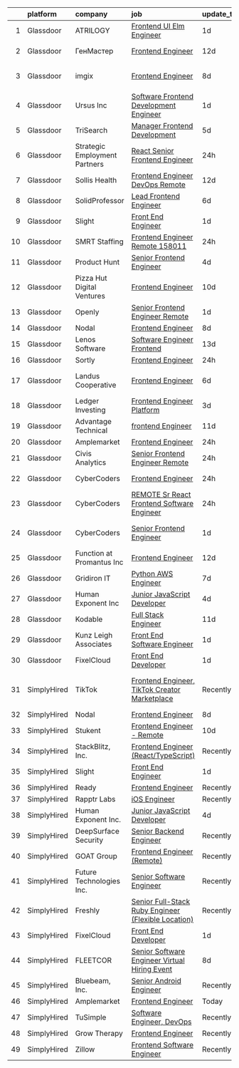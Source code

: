 

|    | platform    | company                       | job                                                                                                                                                                                                                                                                                                                                                                                                                                                                                                                                                                                                                                                                                                                                                                                                                                                                                                                                                                                                                                                                                                                                                                                                                                                                                                                                                                                           | update_time   | location                     |
|---:|:------------|:------------------------------|:----------------------------------------------------------------------------------------------------------------------------------------------------------------------------------------------------------------------------------------------------------------------------------------------------------------------------------------------------------------------------------------------------------------------------------------------------------------------------------------------------------------------------------------------------------------------------------------------------------------------------------------------------------------------------------------------------------------------------------------------------------------------------------------------------------------------------------------------------------------------------------------------------------------------------------------------------------------------------------------------------------------------------------------------------------------------------------------------------------------------------------------------------------------------------------------------------------------------------------------------------------------------------------------------------------------------------------------------------------------------------------------------|:--------------|:-----------------------------|
|  1 | Glassdoor   | ATRILOGY                      | [Frontend   UI Elm Engineer](https://www.glassdoor.com/partner/jobListing.htm?pos=109&ao=1110586&s=58&guid=000001818a34e26cb0f3bc7977c04e9a&src=GD_JOB_AD&t=SR&vt=w&ea=1&cs=1_228e50d6&cb=1655881131196&jobListingId=1007951974151&cpc=B101C867B3EF2D75&jrtk=3-0-1g6539oqhj4i2801-1g6539or0q05t800-68a92fa90fcbb848--6NYlbfkN0Coaqwr41TC2LgejnR7Utnytr6GYvK_E0y3WIq7ZdLRae9o-QpJIESlqP3qGLJFeU5dqe6N4gMCbDR-n3pXvhT98Mgxod8UQAAqLWEQreMdixZW2B1RD6nfE-sLKercspbsywCsncoq0A22johr5wHrPfrvYirmkD7Z-IhZUBpg9n0XvkQQuqYKp6cIBLnCcSxt93hye34cPqJFk13z4WrDxUpyemQvM6WnkIGReeN5jl5UuTTDAeDnZAPyIkpSRm5QzZFGW0ybpOb6utDESHT1Mak4j4KYN_sjk5PeRu_1Bb4i4d0C38gBMTgVlxETJi_GmaIJbWdGcmhPEeLYf_TmKAdBnlt1277PaibRos9Hrz0QsPm0KcewiUQiSKhez0gmAUCD18Nmj6OgC75LNnzsn3ba9lWWDMDJAnr68IqDKRf1KmfS3J939ZF176_0tf1Yf5oAIy5U-6W1PxsGhnZLBvPY_ks_5HoBXismd8ebPXmb3nTuIGYJitGLd9_tU-6puPgRiVdg4w%3D%3D)                                                                                                                                                                                                                                                                                                                                                                                                                                                                                                             | 1d            | Remote                       |
|  2 | Glassdoor   | ГенМастер                     | [Frontend Engineer](https://www.glassdoor.com/partner/jobListing.htm?pos=129&ao=1136043&s=58&guid=000001818a34e26cb0f3bc7977c04e9a&src=GD_JOB_AD&t=SR&vt=w&cs=1_f93fe116&cb=1655881131199&jobListingId=1007928009395&jrtk=3-0-1g6539oqhj4i2801-1g6539or0q05t800-378f4aba51417289-)                                                                                                                                                                                                                                                                                                                                                                                                                                                                                                                                                                                                                                                                                                                                                                                                                                                                                                                                                                                                                                                                                                            | 12d           | Redwood City, CA             |
|  3 | Glassdoor   | imgix                         | [Frontend Engineer](https://www.glassdoor.com/partner/jobListing.htm?pos=123&ao=1136043&s=58&guid=000001818a34e26cb0f3bc7977c04e9a&src=GD_JOB_AD&t=SR&vt=w&ea=1&cs=1_22cbad53&cb=1655881131199&jobListingId=1007935394759&jrtk=3-0-1g6539oqhj4i2801-1g6539or0q05t800-3cbb0eaebe09bfd8-)                                                                                                                                                                                                                                                                                                                                                                                                                                                                                                                                                                                                                                                                                                                                                                                                                                                                                                                                                                                                                                                                                                       | 8d            | San Francisco, CA            |
|  4 | Glassdoor   | Ursus  Inc                    | [Software Frontend Development Engineer](https://www.glassdoor.com/partner/jobListing.htm?pos=112&ao=1110586&s=58&guid=000001818a34e26cb0f3bc7977c04e9a&src=GD_JOB_AD&t=SR&vt=w&ea=1&cs=1_50b376c9&cb=1655881131197&jobListingId=1007952300682&cpc=C4A69CCDBB3B9599&jrtk=3-0-1g6539oqhj4i2801-1g6539or0q05t800-9f38d4eb5d16b8f5--6NYlbfkN0CT8vBT9H5mqECx2dfLV_FONLPDKpIRssxVwtj05Tmm4rA5I0VNOPdM1oYsK66ov5rfnjfgAZTug0vmP_M3_J9-YHdKiabu3cX2gtCc2lSGi7ZGkxWuDi8yEJd76-pSWkncgYTma8lGkWMlx21BMOYm_aF_51Pa3LQdKlgdw7OuVNp60fMvTbKyOB8JQkyIh9xjHia6YWZL7VCDxuWiUtTQIxKbnnsu8e0a9z1pTYQG3Kt82pB4YcpoHm3BGTmJECC-JtqK7-kCpB5MsKJl8_PL5CjM7GIUseiZzz4Xe02B7mWhpkxCjXLwhv69nBDNaJ12DehOWA-GXQc0ZfHkDrpRgbcvmt8Awzn21usq03beYfrSvJpG9BnXwK0Q9SEk1GbxJHKwNWzTn8jDVhYERqzDgFUZ5Yoc_mxiTMgrQosueymkKsyw3ZJGNuefCs3PBSZjlB1ZHsrswrwfbVNoS00YknJDhul4_qLuj7XSeZ1DeXPHY6kjE2w9MQn95cJpqCfBz3Xw4GCuoFjVEYvpbOxUIFsK7f19rvY3pV60HS0fBzeIVV4PuyV0Wv_HVNs5Iffo1-G8i4ZrKQl7dl4_DlTovgrm6SaE2LdsMn_ViIRb_LQYKvbIxf5-kVF_lh7D6NdsUwIgNpQxk10EXmcsn8T0GGt7BVqoej-8co1FnvIuU-vhFeLLxFIyvqbSZZ27-WdGZ733uLtgCg%3D%3D)                                                                                                                                                                                                                                                                                                 | 1d            | Seattle, WA                  |
|  5 | Glassdoor   | TriSearch                     | [Manager  Frontend Development](https://www.glassdoor.com/partner/jobListing.htm?pos=111&ao=1110586&s=58&guid=000001818a34e26cb0f3bc7977c04e9a&src=GD_JOB_AD&t=SR&vt=w&ea=1&cs=1_e7b2d1dd&cb=1655881131197&jobListingId=1007945119986&cpc=BA15C3E50D27FFE8&jrtk=3-0-1g6539oqhj4i2801-1g6539or0q05t800-48d5677011ae1a3f--6NYlbfkN0DJ41dufiW9-_d3VmOZHcpuez4e0Bu4X9T9KlT8_BkKDTCpIQbqk84Vut8YIlTyJcNwPEwLTuEvOOhjHSD0ts3ice9Mu_RZuOdAxX67sr5cEa9zOIEeWMllsa7jiK9ipySJfmBtsTICqsmkEaLVTsE4cBfB-7mx-DKLRw-fpL2RxUhsTj3auZA4CkPASWyLeoFbLT6v0uM4EXV-GvdG0TIjw9qGz2ggjWrfR-aRz4wMv3UehyR5FZSVDKDh54eRdoyq9XwUxJUmlDd059K6iTcd0UtGIV3QMILipiDRr6rQDyUsE1htCirzOimJGUE1xInqaHzi0VU7Zvyn3BinXasrxb-xqcx9Z8qJFWtzoKMUfAvOOOaCy89Isn0LvIQKQFA4RxuFpJ_NuI7ptURwHj-KQiLseh_fI--j5hz3GjY3MoVGXUfmP65M_xoEDastS_O3XMa2_6tFu_kGUDwkZu3CSZkAnNdiiddQ1OYs_QNo02dyTUVH9qwqGyL0NqNtJJNYdJjAq6mu28qXwya46Kgm)                                                                                                                                                                                                                                                                                                                                                                                                                                                                                                      | 5d            | Boston, MA                   |
|  6 | Glassdoor   | Strategic Employment Partners | [ React  Senior Frontend Engineer](https://www.glassdoor.com/partner/jobListing.htm?pos=103&ao=1110586&s=58&guid=000001818a34e26cb0f3bc7977c04e9a&src=GD_JOB_AD&t=SR&vt=w&ea=1&cs=1_63ad3aa6&cb=1655881131195&jobListingId=1007955239877&cpc=9C4F014304452074&jrtk=3-0-1g6539oqhj4i2801-1g6539or0q05t800-5e164f7ce85776b1--6NYlbfkN0Ae8WSDClp8gaHXgdcWuYv5Wrj1KoRKVvBE5CoP3jUGCpivxAKS-8qQNPn3FtsgjJRpc14ORV7EzhbRu1pxTVQ-I1wX6c2veFEzo3uTjQO3TCUSCuNr-fCapGKJA1r-RMCkBblqD8DPrreFRmdMXv0FbSWGCwyL7dXAAjaM-zH60VVEAugiEPFLr_rGrKXZZmBTnlQBa82mrN2kGt2S61CaSkjWax6Mr-UuX_gA1zQvm6DnxbVkXmi7sYqOQNvLcHhuqbo_skbFYdKbT1Ln-1_ydt411b1RPjSe5IrMyTThxFpYExaIuUh0nrOyewrS4PqZ97uxnJqHqiLsuFbftcFe9AkX_hsoXpHMVbBXp4VCYAZEpkLW5GGrN2Z2VCfaSJXLwPIojouSzY9j5_UU0dbF6E864yoa82RIajPv5rVNNFZesvsw33i4ovywjo6VPMTHqblJs5FPsakircfSCMcm7QCNMu0qMfqqRNT6xu6FDyLvEkFTb_O2P3ALDlaINi3MSy1EE29SJA%3D%3D)                                                                                                                                                                                                                                                                                                                                                                                                                                                                                                       | 24h           | Remote                       |
|  7 | Glassdoor   | Sollis Health                 | [Frontend Engineer   DevOps  Remote ](https://www.glassdoor.com/partner/jobListing.htm?pos=101&ao=1110586&s=58&guid=000001818a34e26cb0f3bc7977c04e9a&src=GD_JOB_AD&t=SR&vt=w&ea=1&cs=1_64b98679&cb=1655881131194&jobListingId=1007929709162&cpc=88BA482E144BE5C8&jrtk=3-0-1g6539oqhj4i2801-1g6539or0q05t800-612657cf7cfc80ec--6NYlbfkN0AskZT7SB6kLzP2TNIiysP2VthSGSlW3Ss6H3zkxWAVpPnhfOBXSeVaNpTyciDqQCHhDzxM2jsgnlK9S0GwNBfbLkmysGSwPgvx4GgYAiVSzn7o0Yfg_OprC7cJV_ZxM6WBqlOiZQEX7Tjy-gqLZbWzl92yNwFWXiJr4M5axotdt4z5rFxIm02DL0JU_ZXvcuGop8MTOaRmh09V6ICeVPTCCOaOxed1olUs82EneQTJUj9JXCMO0QrwEtjnRkmsbw1x82WrzSgjjaqMgM-8yC8qeK5ra0h1-Sai8She3cMo1UWW91rX7szKHDwb0WSWqjnRJA4_doxKfcd96vw8debNLJaCtUDnuP6VQn6rgKde79zYlCawyfKHG8XR1lD9TGxtryfw3bHaQHq51N9R7q4ynVecisKF5HED-VtrOHQ2_FHcx3VnYack5C1WDLT285DkXSBMjcxSh0-OCrPYKhsp)                                                                                                                                                                                                                                                                                                                                                                                                                                                                                                                                                                | 12d           | New York, NY                 |
|  8 | Glassdoor   | SolidProfessor                | [Lead Frontend Engineer](https://www.glassdoor.com/partner/jobListing.htm?pos=106&ao=1110586&s=58&guid=000001818a34e26cb0f3bc7977c04e9a&src=GD_JOB_AD&t=SR&vt=w&ea=1&cs=1_861b69b1&cb=1655881131196&jobListingId=1007943537227&cpc=9C2286EA3771AAF6&jrtk=3-0-1g6539oqhj4i2801-1g6539or0q05t800-1662a792659628d2--6NYlbfkN0BRnp9iq5DolHnWS2ynCcrcJf8ULs8QDjidmKWUdU9db-ZSDxJ0OIZ8nZFQBAibecY8deCaSH1cO1cHVzjhemhb7bi0AadE4x7j2iVN-G9UggtOh6PLgJ5oP16rH8E-KBjxdVrU5fWfRxgEWUbxb5fR4rACyzjRF7X2zsrhVGq5RChRKboOAH_qzwsBUA2V60muFcr-YWJzxtABvX-XnthBmMXxl4Bma1dCSs2wMKcxxZjc1ZeZPFlJaH09cUAM4DHeY8DDziR8S-efOl3noVlJFtgQ3Hsie3iHQ7D7-IHsHA6bk8YwM25H2b9pduKdOVl77r5_z1Evs7-QiSDnj6RzPJ-XzE4uq4nCqoxXkAGlj2U_daFUMOzRcxX3Cj_cURbkEHLPfk9EdzWg0h2xm3AzK_nigzaZMylT30VtPZdBvt34ScUT-nhh1liCvuRDtEEeoWkgvYwKirMEfV1_mfz1x2vO7J6NsfXbsm6EUX6slurkAwUuJW6eSoLQWqJR9YQ%3D)                                                                                                                                                                                                                                                                                                                                                                                                                                                                                                                               | 6d            | Remote                       |
|  9 | Glassdoor   | Slight                        | [Front End Engineer](https://www.glassdoor.com/partner/jobListing.htm?pos=116&ao=1136043&s=58&guid=000001818a34e26cb0f3bc7977c04e9a&src=GD_JOB_AD&t=SR&vt=w&ea=1&cs=1_48c858cd&cb=1655881131198&jobListingId=1007952484756&jrtk=3-0-1g6539oqhj4i2801-1g6539or0q05t800-e7502ff187b0e0a1-)                                                                                                                                                                                                                                                                                                                                                                                                                                                                                                                                                                                                                                                                                                                                                                                                                                                                                                                                                                                                                                                                                                      | 1d            | Remote                       |
| 10 | Glassdoor   | SMRT Staffing                 | [Frontend Engineer  Remote   158011](https://www.glassdoor.com/partner/jobListing.htm?pos=102&ao=1110586&s=58&guid=000001818a34e26cb0f3bc7977c04e9a&src=GD_JOB_AD&t=SR&vt=w&ea=1&cs=1_b2073af2&cb=1655881131195&jobListingId=1007955271154&cpc=7F406056C5176881&jrtk=3-0-1g6539oqhj4i2801-1g6539or0q05t800-108d833c51046b8a--6NYlbfkN0B1iZffVNwR6yblgx4UGLPVYtj6CoeVi8wBybtNKgrFUOUXRgJbsWR06Qg0ALePDRbHJLWlQmYXsFyQqWuiDwZ6TabC5c7hvZOHYvvPMIc6sgcRC71RL1rFhfXgXleD67TENPdnVQJP9HD3pZdQ2jCyWoQd7YgqMi46X19hqownWDuuwwDXAD4a0OHqe7sW7lRKrww4CkLnJW6SWx5akAPBJqyswLeih0OS5PCp9gFvDasTD9zQxSsbsiXuSCgpGLp8hhpvKSJluxWZc5zGBNePFh1yBs5Ylp3EcQBBqHs5OSm8CLFXODGQMv_MajyWqIVLiI5qpoIbIec8vKdpxlwzA2pLQgFiN507x3pFxzGMkz03cx-c2rkM1YaS9kUuZ5WCz9Q3J9jL4owqWWvRxLHTv85ZjRx0qb81r78pc4uKXQaZW8s2ruH6wAcn6yZBUk3Vd0jUZewM5lhq6EIa9VdTmEtSQf4NmQPq_bMVizvJpzzc7krPlQrCkx3G5ZgLDgw8ip3e-d5EZKYvnZgsSaU-Uba29h-GdSJgwQcu7x89Pg%3D%3D)                                                                                                                                                                                                                                                                                                                                                                                                                                                                     | 24h           | New York, NY                 |
| 11 | Glassdoor   | Product Hunt                  | [Senior Frontend Engineer](https://www.glassdoor.com/partner/jobListing.htm?pos=108&ao=1110586&s=58&guid=000001818a34e26cb0f3bc7977c04e9a&src=GD_JOB_AD&t=SR&vt=w&ea=1&cs=1_ec9e65f4&cb=1655881131196&jobListingId=1007947329605&cpc=9952A63AB06E78AD&jrtk=3-0-1g6539oqhj4i2801-1g6539or0q05t800-8136aefaea2520ff--6NYlbfkN0A67EbyqQZ2m7633xFuWhEzGHB4JWu7JYf7ZqKJexKnqwkHDCuIAQHC5GSCUEEW_O4W2Fj5X8aAm8BG-tEN4OmxqKzmWsU_zySLMAdMbvosejPWFlvc6JqTjmQ6AZRYm94UsJX27MyE1lsV0TQZ3Wi9la2vWyIEFmqOAhpWC8JfuND9kKn-TRsQEZOJYO1ineNRHrgmJCN-6oF-myifbERJ5GQUfTxpXTwJbnfYAqUXJjZKF-LjOQXrv8QJ6TOipuf9loTPn5wR-xTgA21MbAlH9ce9JG3p8ayZ18PLASjM0lHNffwv4waZFMDFynpislMKo2OGvebHwGc4QqL1QNKsrmGuLcVF5_VQw5tvpKd_6bSv2_g3n017EebkYudzFzlox2XXuMYJ8giXazqNAAxBs65xMnBob51ZP6-Fo7I-X11bxyMzoPGtM5M-M0dZxaXaPDGWt5P4BOMq0xAe25yDkMTd7segzkiQ3_sGA_V0eFf0DwxvYcrKluf-ocgOd3fHdcXAFWThkQ%3D%3D)                                                                                                                                                                                                                                                                                                                                                                                                                                                                                                               | 4d            | Remote                       |
| 12 | Glassdoor   | Pizza Hut Digital Ventures    | [Frontend Engineer](https://www.glassdoor.com/partner/jobListing.htm?pos=122&ao=1136043&s=58&guid=000001818a34e26cb0f3bc7977c04e9a&src=GD_JOB_AD&t=SR&vt=w&ea=1&cs=1_82c8b0ce&cb=1655881131199&jobListingId=1007933226793&jrtk=3-0-1g6539oqhj4i2801-1g6539or0q05t800-4110809d7a051b5a-)                                                                                                                                                                                                                                                                                                                                                                                                                                                                                                                                                                                                                                                                                                                                                                                                                                                                                                                                                                                                                                                                                                       | 10d           | Plano, TX                    |
| 13 | Glassdoor   | Openly                        | [Senior Frontend Engineer  Remote ](https://www.glassdoor.com/partner/jobListing.htm?pos=124&ao=1136043&s=58&guid=000001818a34e26cb0f3bc7977c04e9a&src=GD_JOB_AD&t=SR&vt=w&ea=1&cs=1_c5d0cb09&cb=1655881131199&jobListingId=1007952963290&jrtk=3-0-1g6539oqhj4i2801-1g6539or0q05t800-44dc340092b03fc2-)                                                                                                                                                                                                                                                                                                                                                                                                                                                                                                                                                                                                                                                                                                                                                                                                                                                                                                                                                                                                                                                                                       | 1d            | Remote                       |
| 14 | Glassdoor   | Nodal                         | [Frontend Engineer](https://www.glassdoor.com/partner/jobListing.htm?pos=118&ao=1136043&s=58&guid=000001818a34e26cb0f3bc7977c04e9a&src=GD_JOB_AD&t=SR&vt=w&ea=1&cs=1_48b63020&cb=1655881131198&jobListingId=1007937602592&jrtk=3-0-1g6539oqhj4i2801-1g6539or0q05t800-1d4671184e4df87b-)                                                                                                                                                                                                                                                                                                                                                                                                                                                                                                                                                                                                                                                                                                                                                                                                                                                                                                                                                                                                                                                                                                       | 8d            | Remote                       |
| 15 | Glassdoor   | Lenos Software                | [Software Engineer  Frontend](https://www.glassdoor.com/partner/jobListing.htm?pos=126&ao=1136043&s=58&guid=000001818a34e26cb0f3bc7977c04e9a&src=GD_JOB_AD&t=SR&vt=w&cs=1_41ef78f6&cb=1655881131199&jobListingId=1007927794957&jrtk=3-0-1g6539oqhj4i2801-1g6539or0q05t800-fbc108f3d933988a-)                                                                                                                                                                                                                                                                                                                                                                                                                                                                                                                                                                                                                                                                                                                                                                                                                                                                                                                                                                                                                                                                                                  | 13d           | Remote                       |
| 16 | Glassdoor   | Sortly                        | [Frontend Engineer](https://www.glassdoor.com/partner/jobListing.htm?pos=119&ao=1136043&s=58&guid=000001818a34e26cb0f3bc7977c04e9a&src=GD_JOB_AD&t=SR&vt=w&ea=1&cs=1_aa2da320&cb=1655881131198&jobListingId=1007954661940&jrtk=3-0-1g6539oqhj4i2801-1g6539or0q05t800-8b80f753736783fd-)                                                                                                                                                                                                                                                                                                                                                                                                                                                                                                                                                                                                                                                                                                                                                                                                                                                                                                                                                                                                                                                                                                       | 24h           | Remote                       |
| 17 | Glassdoor   | Landus Cooperative            | [Frontend Engineer](https://www.glassdoor.com/partner/jobListing.htm?pos=128&ao=1136043&s=58&guid=000001818a34e26cb0f3bc7977c04e9a&src=GD_JOB_AD&t=SR&vt=w&ea=1&cs=1_b6230dbb&cb=1655881131199&jobListingId=1007941762008&jrtk=3-0-1g6539oqhj4i2801-1g6539or0q05t800-53f1562050aa825e-)                                                                                                                                                                                                                                                                                                                                                                                                                                                                                                                                                                                                                                                                                                                                                                                                                                                                                                                                                                                                                                                                                                       | 6d            | Des Moines, IA               |
| 18 | Glassdoor   | Ledger Investing              | [Frontend Engineer  Platform](https://www.glassdoor.com/partner/jobListing.htm?pos=121&ao=1136043&s=58&guid=000001818a34e26cb0f3bc7977c04e9a&src=GD_JOB_AD&t=SR&vt=w&ea=1&cs=1_92e026db&cb=1655881131199&jobListingId=1007949117907&jrtk=3-0-1g6539oqhj4i2801-1g6539or0q05t800-7b92877c0f760bb4-)                                                                                                                                                                                                                                                                                                                                                                                                                                                                                                                                                                                                                                                                                                                                                                                                                                                                                                                                                                                                                                                                                             | 3d            | New York, NY                 |
| 19 | Glassdoor   | Advantage Technical           | [frontend Engineer](https://www.glassdoor.com/partner/jobListing.htm?pos=110&ao=1110586&s=58&guid=000001818a34e26cb0f3bc7977c04e9a&src=GD_JOB_AD&t=SR&vt=w&ea=1&cs=1_ffd7b916&cb=1655881131197&jobListingId=1007932385403&cpc=B101C867B3EF2D75&jrtk=3-0-1g6539oqhj4i2801-1g6539or0q05t800-1c4608d4067b4da2--6NYlbfkN0CQRQ3eiV4YWjrRS1ho7HVQ9JO8v6Fb3eU0yDOJbdOiEguntuRlpE4-_N6DYLNj-GpVRlBnRdbEr1rylQOgmNWESmwGVUpaTgO1_xp-1jyA9Bon-7S_iNsbLapNemexPLedJXkB5WMBcDvy3fi9SJjJ6G2VwtjFqWu6YSSdLpu21nJotHjhB14yk8QCSd58ksUdWxRqewb3dbhskd_w5Asiu1arx_YJHMZiPq2IMCd3OADShA7oY3cPZkZDF7kdiIQjrpsllqcqppMUU9X2YNxbzNnLcwA30ZBbrF093JbnLr6aP6P1UmGgLDOSX1sdYJuNzrQ43ahET5kGT_Pqeg5cEMDvxpgmFSOwL_aS6Tq6CJGQEPFZDC9V0nD2GuB6bu50FQLqgGdXea_horuQFJ_vwTVw-DA-V3Q7VMM0op_UFZIwqV0RLp5rvL3_cJKtuzSyod7rqVrB3TiKbN7NOFDL6BAxNIbBs1JuUcOq3imNz9LeEX8R_PPnscAO13JiC9HuiWABqyYE_aYk4N5FADaqRTunLznoH84JMYuLdW_fWlgh2BZjAaRJOUypmvQH82A%3D)                                                                                                                                                                                                                                                                                                                                                                                                                                                                    | 11d           | Santa Ana, CA                |
| 20 | Glassdoor   | Amplemarket                   | [Frontend Engineer](https://www.glassdoor.com/partner/jobListing.htm?pos=125&ao=1136043&s=58&guid=000001818a34e26cb0f3bc7977c04e9a&src=GD_JOB_AD&t=SR&vt=w&cs=1_b1e6ecd5&cb=1655881131199&jobListingId=1007954671177&jrtk=3-0-1g6539oqhj4i2801-1g6539or0q05t800-66383b68a3314252-)                                                                                                                                                                                                                                                                                                                                                                                                                                                                                                                                                                                                                                                                                                                                                                                                                                                                                                                                                                                                                                                                                                            | 24h           | Remote                       |
| 21 | Glassdoor   | Civis Analytics               | [Senior Frontend Engineer  Remote ](https://www.glassdoor.com/partner/jobListing.htm?pos=130&ao=1136043&s=58&guid=000001818a34e26cb0f3bc7977c04e9a&src=GD_JOB_AD&t=SR&vt=w&ea=1&cs=1_4580700e&cb=1655881131200&jobListingId=1007954964547&jrtk=3-0-1g6539oqhj4i2801-1g6539or0q05t800-e182ccefbef6cea4-)                                                                                                                                                                                                                                                                                                                                                                                                                                                                                                                                                                                                                                                                                                                                                                                                                                                                                                                                                                                                                                                                                       | 24h           | Dallas, TX                   |
| 22 | Glassdoor   | CyberCoders                   | [Frontend Engineer](https://www.glassdoor.com/partner/jobListing.htm?pos=113&ao=1110586&s=58&guid=000001818a34e26cb0f3bc7977c04e9a&src=GD_JOB_AD&t=SR&vt=w&cs=1_d1c0407f&cb=1655881131197&jobListingId=1007954397782&cpc=B076152010A3B66C&jrtk=3-0-1g6539oqhj4i2801-1g6539or0q05t800-71aa84b2636dc97c--6NYlbfkN0CpFJQzrgRR8WqXWK1qKKEqALWJw739KlKqr2H-MSI4eoBlI4EFrmor2FYZMP3muM0BJvbuKNK-6uDXfS6SA9-ITLgGUuha3yBV3DlLfWbA8vMB4KTX6Iq_RVk1Mc3Fqg9YBFXyv5ByOwi726o-lkKUb5FEcw8oehjRmEJPLxpDnJDDg7gWs14dPudZq4Nr_zMhTl-kVboy63XDfYE7zeSL6qZrR-Vp4yx_Y8iSke3ElaJMxmT1_ezvhKTFNjv9WgROaSU7vB5_hcyPRU5gFni_fIDsLEHS1qF7ot7YeXtX8ZWCFxLtGi0BR-PiXqSFzZsJWte2HuShiJ-ihclvOXlva58K3nxaidMAqaFW4cYxujHaBZ6k2M7BS5IUkJLi9C69yAeO7GuEYRbMLehe9fKW09pnDU9ZKzzMgkrM913MFd5LKRz-5ADyaJrCZsu5wlILB1X_HXeoz82X5BcGy_7FtJcxdPK4291zh_sinRPl45gZo79J3pTw93sBzn83EDNKj_DEDxppPuplmHmk5HJSR5SWf04QKI3OOGjqDzzvKyq9GkKDzptyAzwZvao6fjIJBsdZ8qemQtNGe55Hb5-lgUUywCypdd5p3HxwDJcng1qvWiMaF2qQGB7_P73MbdjN_gU2ySpgkJv7TuCc4f8IwkUURFZ3ls0YYjM5JoPeO5g18tZACSuLmbRN6Onoiq5ofsnilTOHje6R0qrQuhDe1vhqCqgrLp_fPAIFo1olPw_I2wX1msNLXsrtCMhX1F1MTFdyzFFks84FGTUh3Awp3W5e_0yadZhBEBRoobiD5F1k23JjwHC4UcoaxMRh06W3sG4oaVQW2KnHlYIsIpvlvFj1QZcRmxv9ucY5bDwN2FAh5ko9e5u3uyuklP3rbyCyWwLor-2yxK-edtxk441zTKjIDjslKG8b9_pFTySPnimSSgdNOV7Ft7bNLeyxXR4QLB1OmTqH6Qjp7PQwbqGUQuuIHCQ6dc6zf1J3a_ZbTw%3D%3D)                           | 24h           | New York, NY                 |
| 23 | Glassdoor   | CyberCoders                   | [REMOTE Sr  React Frontend Software Engineer](https://www.glassdoor.com/partner/jobListing.htm?pos=115&ao=1110586&s=58&guid=000001818a34e26cb0f3bc7977c04e9a&src=GD_JOB_AD&t=SR&vt=w&cs=1_2a95cd34&cb=1655881131197&jobListingId=1007954397239&cpc=F41FEAB56D215062&jrtk=3-0-1g6539oqhj4i2801-1g6539or0q05t800-00b3892be2f9777c--6NYlbfkN0CpFJQzrgRR8WqXWK1qKKEqALWJw739KlKqr2H-MSI4eoBlI4EFrmor2FYZMP3muM0BJvbuKNK-6iqNA_TIGZYwTMHeCAJ5CCg0jWEoJGTARRYI7C0jn7Bj70UzMJFyDHuoYwiBq5a3psoCgFfbqa3uf3zbxpSVNogBSMVyfU76f0vrSIeNB16A5ckW_s0HLQSoOZ8Lu7M5oESuCzAIXjBiTIZzjARMucZpiw6lj6Ew4EYZZLMw7DerEQDBUvvIPGWWdJVLBF9qeZo-_lWaOggV9-DU-J_005pMy9YqVK099sv055NPU0gzyU7mTuomRbPpqwyW6ph0Rd3azm0428Y-Lgnf3eb05KhSYayVKDorM6VTuO6Ectsmy5YlTeuiVF4fS1-T4zyljBmWcIQAR8fiSn1WH9yTYlZU4W6G8n5ZdiOLRQicLImhkqV9d7TerhC0N7V5mOHn9G9gaihGRDslI0kJ8sFfGpzy_NtAxLjWbolUkp5lZIVedQ35cR-MACn1FSDgA56i-pSv_V6cT7iInGMAHYZDK0LAGKTSWWpgCGUxfpd8rwENCGPsg2KKwmv_8tH7WK8JsUVliNxSMnXZVxH8AYwBbgyYImMkq90czi6-eImGkAtDY3cuDjNjTO0Tv_Tc4mmOu09wtruZi_-lsjvUuGySGIJLzh_yWDOELQSmr9bYQqO23RsppJEcr5tHqXQTfuZWvODwEbEKWJ39CyNk2TMd70uysFi_WqLV8gt_UB8GBDZcODfeFGGKoP9q_scATusslGhaA_lwKRx1LWCYNHlZUcGeG8E0kBZRqTIt-Gj-rgELpG7QlFDd8KazvWG7eIH85x_uiNonsvsLOMKnWhkkSj6_MT6ABHneKsU80ouXEMz64hpjoZNrT6g1U7v4-myAAX0GeyPQpLEx_SQ1s7cmAKJYmkLBjF5Q3vNB7_2ml16kk_omOmZ9MKIlU3f4xYZ1fbz30iH4y1-33MAzLpcBSeCqRmZmtCyv7w%3D%3D) | 24h           | Dallas, TX                   |
| 24 | Glassdoor   | CyberCoders                   | [Senior Frontend Engineer](https://www.glassdoor.com/partner/jobListing.htm?pos=114&ao=1110586&s=58&guid=000001818a34e26cb0f3bc7977c04e9a&src=GD_JOB_AD&t=SR&vt=w&cs=1_5ae6cf42&cb=1655881131197&jobListingId=1007951483928&cpc=32EE424DE2B657EB&jrtk=3-0-1g6539oqhj4i2801-1g6539or0q05t800-c2949e0487010814--6NYlbfkN0CpFJQzrgRR8WqXWK1qKKEqALWJw739KlKqr2H-MSI4eoBlI4EFrmor2FYZMP3muM02F11t3FVaQKwNEQwLuowoEh0n4cVUlQqRaGA0wCGomFEhl5OdA8yqEPsxsgI912T4pMWXwXbl5Kh3-xjrtAKMz2BBlrola725HqwZpU-9ruxgGmcmhWNiEyLT4GzGiUCvwdAxjbYuISCsUuM9pSxm7sy3cv3GpjGfr2bPtt4nuFL4EjFmGUEaMrbs7vskietx0EvfkIRsdw5fnpw1r4UqYrCDmgIecksdJKOQdtPTpB32AxTXdNCOHHo9oPrjWbd0vB-V0nTfNRMLYFh9zCsLkgzpu4HDP-8Wo3Mnjkj--fEm5aOAm1mrDdDBuxcUw4PEkTab7Y58MsxQuDconRjCHR7-GgWTiju6mB6UPyBQts9x2mQW6fKaj3-k8kQcPF7FGYEGzLW7f_a34pU9pYhMvJRws6cdzIPjKrdQIWKzlUZG_my1oeaz9RELkZRyeLMexfFNTx-9o4ju8Z6PbSEU6U4uO2hDK3L4QFYbVatEUFPf5Q31Ir1sQY2EUV8PMdKIoD1kkAA6Z58OgZiDwTJS60Kavd8DNxZHPxyo2m7DA7_EGBl-8f4VQfjwh2fIEeETMly4e2u1iDKilzpNMxRWi9q1ZOv8qepqoh2x6AVkmOGXhudecKYfIsgDBkWw7yyENZG3grOJ5c6orGSZyM2sCtC1m0gO-02-PBJHD_DUmX6-c4bSACevHrond0fyD4Z-BbDsq7Ix6YX2mPYSpt2yaKRS3amvE8a2TkxdAguTQjzBO1PYcH5McKt-k0I27LkzYUNaWAfkO_DfWHGRidXIf8KIoUS83F93ZRJ5KB_g8CCgeTpHdLSJjsMKAKnQEEJtqvqU-eKAD6KoBBRlYou-pyeUpcaGvjmN4inIaQGLsbeBYWlIllV5XaJl9gVyoBJQWda36zDeX2LxdR0nW6BOFBf6simDHOGQNysT_I7ADbbvwy0gqivTxibzYur_cUw%3D)  | 1d            | Los Angeles, CA              |
| 25 | Glassdoor   | Function at Promantus Inc     | [Frontend Engineer](https://www.glassdoor.com/partner/jobListing.htm?pos=120&ao=1136043&s=58&guid=000001818a34e26cb0f3bc7977c04e9a&src=GD_JOB_AD&t=SR&vt=w&ea=1&cs=1_1d80cfd5&cb=1655881131198&jobListingId=1007929168657&jrtk=3-0-1g6539oqhj4i2801-1g6539or0q05t800-da4af2e8156c6d8d-)                                                                                                                                                                                                                                                                                                                                                                                                                                                                                                                                                                                                                                                                                                                                                                                                                                                                                                                                                                                                                                                                                                       | 12d           | Remote                       |
| 26 | Glassdoor   | Gridiron IT                   | [Python AWS Engineer](https://www.glassdoor.com/partner/jobListing.htm?pos=107&ao=1110586&s=58&guid=000001818a34e26cb0f3bc7977c04e9a&src=GD_JOB_AD&t=SR&vt=w&ea=1&cs=1_8cde10d7&cb=1655881131196&jobListingId=1007939904325&cpc=8795CF9063CD573D&jrtk=3-0-1g6539oqhj4i2801-1g6539or0q05t800-2e6b139923de34a4--6NYlbfkN0CTHA6cd59lXtQJ-DuZtBHQsSjOn019HaVEc20FtZol1_8bPJW14iotuMuGn0biAaH5UEZuYT58FZfnq1Cps3AAyf7N5nnXxjitosCRv1leDZs7itXtA9GC5FgaBkmDUKjkDQm1V7tRS6_ftDJUr35eNIohfBPYARnBSEZk1kMijmdGQTkawk-EXpj2vzfBvFeIPMTfnGjnfVeN8hBopkCPU0DXgi-wxu2GD4ZPRT5lkOKXU_xAc53p8ZNpFijb6UjIbw1erNKhYucBv2gEyHFdc4pwScuCPxaKNGvzRZJlySzRq4jHOuTL6dDY8UVHROE6U2Ubk-Ji-QaYAw3d_oGUMDwsk-F_FN7NfvTglA5bizelTI1bC4lC2KtEfP0fXKqrCMYeGuev8PLN9nWR2DTXIP_UCaGKswE8tuBdUZ3mirk6PLuG8Av9b9-BaTqtJ98L5pVQZzC9EuCy6doKXjepF7721-Cx4ERa-IDOFf6QGq1eS1g5HBzrTtqY_uJOyRk%3D)                                                                                                                                                                                                                                                                                                                                                                                                                                                                                                                                  | 7d            | Remote                       |
| 27 | Glassdoor   | Human Exponent Inc            | [Junior JavaScript Developer](https://www.glassdoor.com/partner/jobListing.htm?pos=117&ao=1136043&s=58&guid=000001818a34e26cb0f3bc7977c04e9a&src=GD_JOB_AD&t=SR&vt=w&ea=1&cs=1_a041c436&cb=1655881131198&jobListingId=1007947019203&jrtk=3-0-1g6539oqhj4i2801-1g6539or0q05t800-05f82d2d33ea2964-)                                                                                                                                                                                                                                                                                                                                                                                                                                                                                                                                                                                                                                                                                                                                                                                                                                                                                                                                                                                                                                                                                             | 4d            | Remote                       |
| 28 | Glassdoor   | Kodable                       | [Full Stack Engineer](https://www.glassdoor.com/partner/jobListing.htm?pos=104&ao=1110586&s=58&guid=000001818a34e26cb0f3bc7977c04e9a&src=GD_JOB_AD&t=SR&vt=w&ea=1&cs=1_a63930ca&cb=1655881131195&jobListingId=1007932199471&cpc=1120CD366D53BFD9&jrtk=3-0-1g6539oqhj4i2801-1g6539or0q05t800-5cf91c4d3d57b019--6NYlbfkN0AUFYWlbAZL5Z-68LUHQkYhgEw6wKDxt11EyxD3nIEVZ7HEOpp8uEdv2VyYJItIsHCJGl-5y5jJyfd8E0cb2SxQXdTmTzOCq9zteEmKDq28WJK5CsGoyNpNc47pWRwKGROilKKKmKMHcd2MczyDgidmbpYw6hdMgAxhgHnB7ulZWrCqewPrA2jV8vRg3Ryuq8_JR7c2daJHxeBFZkQ2TTp1DipMNNRdMF35XOympc8hujqRxaAzj3fTpCsAtk1i95o_gSmDvg5sAhZP8EGzBLTdQP9guNQ6Av9bskgUYvL3cKatbwnrPUTvucvsuIXVcWLOBVwsC3jgKlusucOmNvMKGfjYMhdY8zNEiXg2XnUFpX2yJxBGWlHijqRTmSq2yL28MNTL93wDpr2DfXNtWPM_onp1donc7__nAv3HU_kIVQnucyLUs4AMZvXADTevcVlrRmt-I6g2pC_JTcFxR79xc1CU78fpSxynCQEHb2LZ7HBVLdympxwQYTwPmLzX1Hc%3D)                                                                                                                                                                                                                                                                                                                                                                                                                                                                                                                                  | 11d           | Remote                       |
| 29 | Glassdoor   | Kunz  Leigh   Associates      | [Front End Software Engineer](https://www.glassdoor.com/partner/jobListing.htm?pos=105&ao=1110586&s=58&guid=000001818a34e26cb0f3bc7977c04e9a&src=GD_JOB_AD&t=SR&vt=w&ea=1&cs=1_6ddbe6e5&cb=1655881131195&jobListingId=1007952064692&cpc=ACAF1607C5C1E404&jrtk=3-0-1g6539oqhj4i2801-1g6539or0q05t800-9d91f876fa093816--6NYlbfkN0DAwgduWqBP7ymGN-lTADpinz2i-23XbRAyg5ywqS-MDZOH5KRN50Eg2lUBfVGcAHEfJR5vhD93eaFn-SPGALhXwnLANm_CjwhcuvdMzxaRuYO4nXwGfK1EQ6shXBs6gS2xoQm4dwhExt_-TuflhTOhDDHkU3YzckbZO0lWfkGknXPERSq0kKafApPLUpWkbgsSxup_VA3v2ozswpRetpXkIENsWei7DWEzC2PV_NPB_L8_nyd7MhPyUnWT_L51Dbdu4CAkA3rocHQJTe8lss3TYT2Ptaa-qi_BF3vZugox2l6z29b7Q6Fi21lVKRww4eh12dk5U1swqdLzX4DsTVgTaoID128gWeSsMG94LzqYpDPdl7udbyPaRTQ6dQRSfKm2CZde2fdeyVf3JAFjzNHfcLPZ522rOiFtWcMkwActKWwby2eVQDRQEx4VEe-O-qI4c5T8lmnhM0C9YnpahB_x0C0B2fHQfik4iX3nlu8uHv0KeWuzA0Zkq-6p9CPj7i8SUiMjZDVIRA%3D%3D)                                                                                                                                                                                                                                                                                                                                                                                                                                                                                                            | 1d            | Remote                       |
| 30 | Glassdoor   | FixelCloud                    | [Front End Developer](https://www.glassdoor.com/partner/jobListing.htm?pos=127&ao=1136043&s=58&guid=000001818a34e26cb0f3bc7977c04e9a&src=GD_JOB_AD&t=SR&vt=w&ea=1&cs=1_f3587355&cb=1655881131199&jobListingId=1007951823327&jrtk=3-0-1g6539oqhj4i2801-1g6539or0q05t800-26649d4724940dea-)                                                                                                                                                                                                                                                                                                                                                                                                                                                                                                                                                                                                                                                                                                                                                                                                                                                                                                                                                                                                                                                                                                     | 1d            | Remote                       |
| 31 | SimplyHired | TikTok                        | [Frontend Engineer, TikTok Creator Marketplace](https://www.simplyhired.com/job/09RpImH8I0hTdtiHk1ZZu4GUf57GQsOOpVqKT8fpOLE9i-ZLfozqRA?q=frontend+engineer)                                                                                                                                                                                                                                                                                                                                                                                                                                                                                                                                                                                                                                                                                                                                                                                                                                                                                                                                                                                                                                                                                                                                                                                                                                   | Recently      | Los Angeles, CA +2 locations |
| 32 | SimplyHired | Nodal                         | [Frontend Engineer](https://www.simplyhired.com/job/75ry-Eu0nSZpKMRgg41Z0_gvK2rV-hQ2xCKkRD2dfeeva-gc--Hn4w?q=frontend+engineer)                                                                                                                                                                                                                                                                                                                                                                                                                                                                                                                                                                                                                                                                                                                                                                                                                                                                                                                                                                                                                                                                                                                                                                                                                                                               | 8d            | Remote                       |
| 33 | SimplyHired | Stukent                       | [Frontend Engineer - Remote](https://www.simplyhired.com/job/JEwZniQ5bbORD0o2R6JnMiyL_XKGBiPx51je9ZVqanRO5tM-X-lkhg?q=frontend+engineer)                                                                                                                                                                                                                                                                                                                                                                                                                                                                                                                                                                                                                                                                                                                                                                                                                                                                                                                                                                                                                                                                                                                                                                                                                                                      | 10d           | Idaho Falls, ID              |
| 34 | SimplyHired | StackBlitz, Inc.              | [Frontend Engineer (React/TypeScript)](https://www.simplyhired.com/job/PHTAD8l1d1wY_qyZtZh2ELDAb-VRZyw7yxuMwctqWk8il2EG0-AbmQ?q=frontend+engineer)                                                                                                                                                                                                                                                                                                                                                                                                                                                                                                                                                                                                                                                                                                                                                                                                                                                                                                                                                                                                                                                                                                                                                                                                                                            | Recently      | Remote                       |
| 35 | SimplyHired | Slight                        | [Front End Engineer](https://www.simplyhired.com/job/HOpM3aCSwTdqEg0Py3i8bR-1fq_G9X-SwyFbHfQRIRKvSEyVeGzXBg?q=frontend+engineer)                                                                                                                                                                                                                                                                                                                                                                                                                                                                                                                                                                                                                                                                                                                                                                                                                                                                                                                                                                                                                                                                                                                                                                                                                                                              | 1d            | Remote                       |
| 36 | SimplyHired | Ready                         | [Frontend Engineer](https://www.simplyhired.com/job/NfBh9lIXHlK5WnBnJRBiQm0lcc0VntcXWDxclZFLZkHgoLP9ATK3oQ?q=frontend+engineer)                                                                                                                                                                                                                                                                                                                                                                                                                                                                                                                                                                                                                                                                                                                                                                                                                                                                                                                                                                                                                                                                                                                                                                                                                                                               | Recently      | California                   |
| 37 | SimplyHired | Rapptr Labs                   | [iOS Engineer](https://www.simplyhired.com/job/AJv57PR7PLecL5sDNZrQpEchIS97fgHWFyDsNwPj6U3SD347aYGInw?q=frontend+engineer)                                                                                                                                                                                                                                                                                                                                                                                                                                                                                                                                                                                                                                                                                                                                                                                                                                                                                                                                                                                                                                                                                                                                                                                                                                                                    | Recently      | Remote                       |
| 38 | SimplyHired | Human Exponent Inc.           | [Junior JavaScript Developer](https://www.simplyhired.com/job/PTV9S7A6lUX9p5R04glspUPwTi-M535ONlmFlTxSijfsIywKBY_anw?q=frontend+engineer)                                                                                                                                                                                                                                                                                                                                                                                                                                                                                                                                                                                                                                                                                                                                                                                                                                                                                                                                                                                                                                                                                                                                                                                                                                                     | 4d            | Remote                       |
| 39 | SimplyHired | DeepSurface Security          | [Senior Backend Engineer](https://www.simplyhired.com/job/ltjyAeVscAMaf6FAOoPuI0XWNuQ9DHAoF02jXetfp2nnLO26f8OKfw?q=frontend+engineer)                                                                                                                                                                                                                                                                                                                                                                                                                                                                                                                                                                                                                                                                                                                                                                                                                                                                                                                                                                                                                                                                                                                                                                                                                                                         | Recently      | Portland, OR                 |
| 40 | SimplyHired | GOAT Group                    | [Frontend Engineer (Remote)](https://www.simplyhired.com/job/5rf-Lrgbl1hc93NFHDBTKwC3JRFDrYi-E64B46LBmgg0w3ffp0KTWw?q=frontend+engineer)                                                                                                                                                                                                                                                                                                                                                                                                                                                                                                                                                                                                                                                                                                                                                                                                                                                                                                                                                                                                                                                                                                                                                                                                                                                      | Recently      | Remote                       |
| 41 | SimplyHired | Future Technologies Inc.      | [Senior Software Engineer](https://www.simplyhired.com/job/Sa5N2ck1f0TyfUyByg6kjXcOlpeLimgX1MAZxwnFMjoRqVwJ54Q26w?q=frontend+engineer)                                                                                                                                                                                                                                                                                                                                                                                                                                                                                                                                                                                                                                                                                                                                                                                                                                                                                                                                                                                                                                                                                                                                                                                                                                                        | Recently      | Quantico, VA                 |
| 42 | SimplyHired | Freshly                       | [Senior Full-Stack Ruby Engineer (Flexible Location)](https://www.simplyhired.com/job/5Rm6gI6BUhXQw4_hZbvQ3_CztwgY7zE6vM59iSYWuItG579yfV3bgA?q=frontend+engineer)                                                                                                                                                                                                                                                                                                                                                                                                                                                                                                                                                                                                                                                                                                                                                                                                                                                                                                                                                                                                                                                                                                                                                                                                                             | Recently      | Remote                       |
| 43 | SimplyHired | FixelCloud                    | [Front End Developer](https://www.simplyhired.com/job/ywm6dRTPfIiybC5Ak1N759CEGHNuCqBCLIVjkiLaa-aGmtQ4h-EosA?q=frontend+engineer)                                                                                                                                                                                                                                                                                                                                                                                                                                                                                                                                                                                                                                                                                                                                                                                                                                                                                                                                                                                                                                                                                                                                                                                                                                                             | 1d            | Remote                       |
| 44 | SimplyHired | FLEETCOR                      | [Senior Software Engineer Virtual Hiring Event](https://www.simplyhired.com/job/k5aVo-5b8Jm1MlxJTx7di0xfNVm7ACG7_io4naY5ryND93vxT9VUqA?q=frontend+engineer)                                                                                                                                                                                                                                                                                                                                                                                                                                                                                                                                                                                                                                                                                                                                                                                                                                                                                                                                                                                                                                                                                                                                                                                                                                   | 8d            | Atlanta, GA                  |
| 45 | SimplyHired | Bluebeam, Inc.                | [Senior Android Engineer](https://www.simplyhired.com/job/xJChIcymtiVXNZSc3ZQoZRxicUdBbX9jXXPtViLjv85lewCbbeqinQ?q=frontend+engineer)                                                                                                                                                                                                                                                                                                                                                                                                                                                                                                                                                                                                                                                                                                                                                                                                                                                                                                                                                                                                                                                                                                                                                                                                                                                         | Recently      | Dallas, TX                   |
| 46 | SimplyHired | Amplemarket                   | [Frontend Engineer](https://www.simplyhired.com/job/IODevySFlNFaFRUvQlvdhbGbm4tOTDyionps3IdIvRkHUO3-y-U34g?q=frontend+engineer)                                                                                                                                                                                                                                                                                                                                                                                                                                                                                                                                                                                                                                                                                                                                                                                                                                                                                                                                                                                                                                                                                                                                                                                                                                                               | Today         | Remote                       |
| 47 | SimplyHired | TuSimple                      | [Software Engineer, DevOps](https://www.simplyhired.com/job/9o1SWyyTRjaVspxi03F6FpfnBccvWu_rPtrW7IMa2PzgDV0wF2BRAw?q=frontend+engineer)                                                                                                                                                                                                                                                                                                                                                                                                                                                                                                                                                                                                                                                                                                                                                                                                                                                                                                                                                                                                                                                                                                                                                                                                                                                       | Recently      | San Diego, CA                |
| 48 | SimplyHired | Grow Therapy                  | [Frontend Engineer](https://www.simplyhired.com/job/mprtLP47bTkt8dKEWmTiHBJ-0dMRGZJklYM7S2AbowhWHcyuGFDaiA?q=frontend+engineer)                                                                                                                                                                                                                                                                                                                                                                                                                                                                                                                                                                                                                                                                                                                                                                                                                                                                                                                                                                                                                                                                                                                                                                                                                                                               | Recently      | Remote                       |
| 49 | SimplyHired | Zillow                        | [Frontend Software Engineer](https://www.simplyhired.com/job/lkImpF3Kk1da9Ea4567qzxmERKxvDVcCVZSZarlV-OsULUs7p46mJg?q=frontend+engineer)                                                                                                                                                                                                                                                                                                                                                                                                                                                                                                                                                                                                                                                                                                                                                                                                                                                                                                                                                                                                                                                                                                                                                                                                                                                      | Recently      | Remote                       |